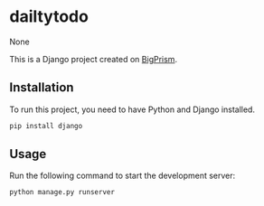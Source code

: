 # dailtytodo

None

This is a Django project created on [BigPrism](https://www.bigprism.in).

## Installation

To run this project, you need to have Python and Django installed.

```bash
pip install django
```

## Usage

Run the following command to start the development server:

```bash
python manage.py runserver
```
